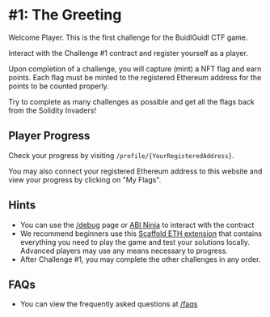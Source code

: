 # #1: The Greeting

Welcome Player. This is the first challenge for the BuidlGuidl CTF game.

Interact with the Challenge #1 contract and register yourself as a player.

Upon completion of a challenge, you will capture (mint) a NFT flag and earn points. Each flag must be minted to the registered Ethereum address for the points to be counted properly.

Try to complete as many challenges as possible and get all the flags back from the Solidity Invaders!

## Player Progress

Check your progress by visiting `/profile/{YourRegisteredAddress}`.

You may also connect your registered Ethereum address to this website and view your progress by clicking on "My Flags".

## Hints

- You can use the [/debug](/debug) page or [ABI Ninja](https://abi.ninja/) to interact with the contract
- We recommend beginners use this [Scaffold ETH extension](https://github.com/buidlguidl/ctf.buidlguidl.com/tree/ctf-extension) that contains everything you need to play the game and test your solutions locally. Advanced players may use any means necessary to progress.
- After Challenge #1, you may complete the other challenges in any order.

## FAQs

- You can view the frequently asked questions at [/faqs](/faqs)
